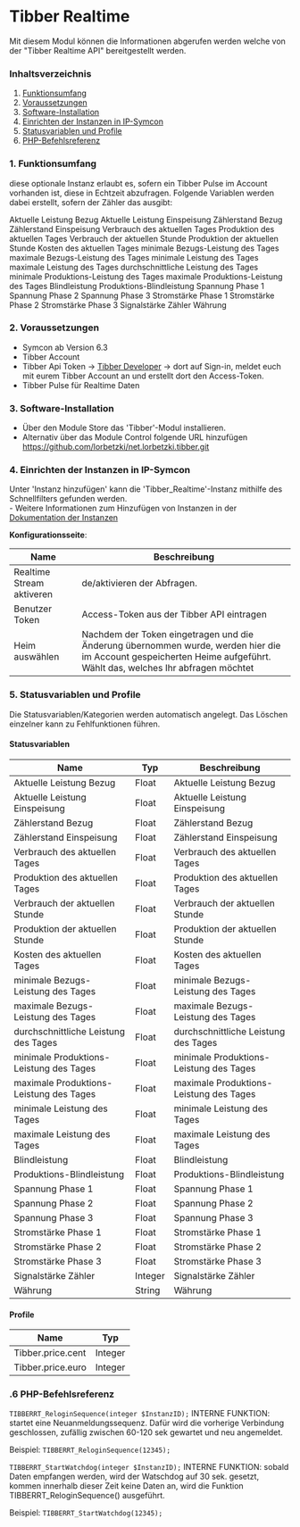 # Tibber Realtime
Mit diesem Modul können die Informationen abgerufen werden welche von der "Tibber Realtime API" bereitgestellt werden.

### Inhaltsverzeichnis

1. [Funktionsumfang](#1-funktionsumfang)
2. [Voraussetzungen](#2-voraussetzungen)
3. [Software-Installation](#3-software-installation)
4. [Einrichten der Instanzen in IP-Symcon](#4-einrichten-der-instanzen-in-ip-symcon)
5. [Statusvariablen und Profile](#5-statusvariablen-und-profile)
6. [PHP-Befehlsreferenz](#6-php-befehlsreferenz)

### 1. Funktionsumfang

diese optionale Instanz erlaubt es, sofern ein Tibber Pulse im Account vorhanden ist, diese in Echtzeit abzufragen. Folgende Variablen werden dabei erstellt, sofern der Zähler das ausgibt:

Aktuelle Leistung Bezug
Aktuelle Leistung Einspeisung
Zählerstand Bezug
Zählerstand Einspeisung
Verbrauch des aktuellen Tages
Produktion des aktuellen Tages
Verbrauch der aktuellen Stunde
Produktion der aktuellen Stunde
Kosten des aktuellen Tages
minimale Bezugs-Leistung des Tages
maximale Bezugs-Leistung des Tages
minimale Leistung des Tages
maximale Leistung des Tages
durchschnittliche Leistung des Tages
minimale Produktions-Leistung des Tages
maximale Produktions-Leistung des Tages
Blindleistung
Produktions-Blindleistung 
Spannung Phase 1
Spannung Phase 2
Spannung Phase 3
Stromstärke Phase 1
Stromstärke Phase 2
Stromstärke Phase 3
Signalstärke Zähler
Währung

### 2. Voraussetzungen

- Symcon ab Version 6.3
- Tibber Account
- Tibber Api Token -> [Tibber Developer](https://developer.tibber.com/) -> dort auf Sign-in, meldet euch mit eurem Tibber Account an und erstellt dort den Access-Token.
- Tibber Pulse für Realtime Daten

### 3. Software-Installation

* Über den Module Store das 'Tibber'-Modul installieren.
* Alternativ über das Module Control folgende URL hinzufügen https://github.com/lorbetzki/net.lorbetzki.tibber.git

### 4. Einrichten der Instanzen in IP-Symcon

 Unter 'Instanz hinzufügen' kann die 'Tibber_Realtime'-Instanz mithilfe des Schnellfilters gefunden werden.  
	- Weitere Informationen zum Hinzufügen von Instanzen in der [Dokumentation der Instanzen](https://www.symcon.de/service/dokumentation/konzepte/instanzen/#Instanz_hinzufügen)

__Konfigurationsseite__:

Name          				     | Beschreibung
-------------------------------- | -------------------------------------------------------
Realtime Stream aktiveren | de/aktivieren der Abfragen.
Benutzer Token | Access-Token aus der Tibber API eintragen
Heim auswählen | Nachdem der Token eingetragen und die Änderung übernommen wurde, werden hier die im Account gespeicherten Heime aufgeführt. Wählt das, welches Ihr abfragen möchtet



### 5. Statusvariablen und Profile

Die Statusvariablen/Kategorien werden automatisch angelegt. Das Löschen einzelner kann zu Fehlfunktionen führen.

#### Statusvariablen

Name                          							| Typ     | Beschreibung
----------------------------- 							| ------- | ------------
Aktuelle Leistung Bezug | Float | Aktuelle Leistung Bezug
Aktuelle Leistung Einspeisung | Float | Aktuelle Leistung Einspeisung
Zählerstand Bezug | Float | Zählerstand Bezug
Zählerstand Einspeisung | Float | Zählerstand Einspeisung
Verbrauch des aktuellen Tages | Float | Verbrauch des aktuellen Tages
Produktion des aktuellen Tages | Float | Produktion des aktuellen Tages
Verbrauch der aktuellen Stunde | Float | Verbrauch der aktuellen Stunde
Produktion der aktuellen Stunde | Float | Produktion der aktuellen Stunde
Kosten des aktuellen Tages | Float | Kosten des aktuellen Tages
minimale Bezugs-Leistung des Tages | Float | minimale Bezugs-Leistung des Tages
maximale Bezugs-Leistung des Tages | Float | maximale Bezugs-Leistung des Tages
durchschnittliche Leistung des Tages | Float | durchschnittliche Leistung des Tages
minimale Produktions-Leistung des Tages | Float | minimale Produktions-Leistung des Tages
maximale Produktions-Leistung des Tages | Float | maximale Produktions-Leistung des Tages
minimale Leistung des Tages | Float | minimale Leistung des Tages
maximale Leistung des Tages | Float | maximale Leistung des Tages
Blindleistung | Float | Blindleistung
Produktions-Blindleistung | Float | Produktions-Blindleistung
Spannung Phase 1 | Float | Spannung Phase 1
Spannung Phase 2 | Float | Spannung Phase 2
Spannung Phase 3 | Float | Spannung Phase 3
Stromstärke Phase 1 | Float | Stromstärke Phase 1
Stromstärke Phase 2 | Float | Stromstärke Phase 2
Stromstärke Phase 3 | Float | Stromstärke Phase 3
Signalstärke Zähler | Integer | Signalstärke Zähler
Währung | String | Währung

#### Profile

Name                    | Typ
------------------------| -------
Tibber.price.cent | Integer | Eurocent zweistellig
Tibber.price.euro | Integer | Euro zweistellig

### .6 PHP-Befehlsreferenz
`TIBBERRT_ReloginSequence(integer $InstanzID);`
INTERNE FUNKTION: startet eine Neuanmeldungssequenz. Dafür wird die vorherige Verbindung geschlossen, zufällig zwischen 60-120 sek gewartet und neu angemeldet.

Beispiel:
`TIBBERRT_ReloginSequence(12345);`


`TIBBERRT_StartWatchdog(integer $InstanzID);`
INTERNE FUNKTION: sobald Daten empfangen werden, wird der Watschdog auf 30 sek. gesetzt, kommen innerhalb dieser Zeit keine Daten an, wird die Funktion TIBBERRT_ReloginSequence() ausgeführt.

Beispiel:
`TIBBERRT_StartWatchdog(12345);`
